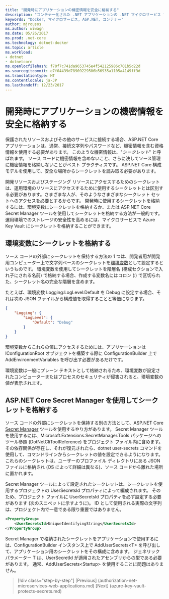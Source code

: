 ```yaml
---
title: "開発時にアプリケーションの機密情報を安全に格納する"
description: "コンテナー化された .NET アプリケーションの .NET マイクロサービス アーキテクチャ | 開発時にアプリケーションの機密情報を安全に格納する"
keywords: "Docker, マイクロサービス, ASP.NET, コンテナー"
author: mjrousos
ms.author: wiwagn
ms.date: 05/26/2017
ms.prod: .net-core
ms.technology: dotnet-docker
ms.topic: article
ms.workload:
- dotnet
- dotnetcore
ms.openlocfilehash: f70f7c741da9653745e4f542125986c701b5d22d
ms.sourcegitcommit: e7f04439d78909229506b56935a1105a4149ff3d
ms.translationtype: HT
ms.contentlocale: ja-JP
ms.lasthandoff: 12/23/2017
---
```

# <a name="storing-application-secrets-safely-during-development"></a>開発時にアプリケーションの機密情報を安全に格納する

保護されたリソースおよびその他のサービスに接続する場合、ASP.NET Core アプリケーションは、通常、接続文字列やパスワードなど、機密情報を含む資格情報を使用する必要があります。 このような機密情報は、"*シークレット*" と呼ばれます。 ソース コードに機密情報を含めないこと、さらに決してソース管理に機密情報を格納しないことがベスト プラクティスです。 ASP.NET Core 構成モデルを使用して、安全な場所からシークレットを読み取る必要があります。

開発リソースおよびステージング リソースにアクセスするためのシークレットは、運用環境のリソースにアクセスするために使用するシークレットとは区別する必要があります。さまざまな人が、そのようなさまざまなシークレット セットへのアクセスを必要とするからです。 開発時に使用するシークレットを格納するには、環境変数にシークレットを格納するか、または ASP.NET Core Secret Manager ツールを使用してシークレットを格納する方法が一般的です。 運用環境でのストレージの安全性を高めるには、マイクロサービスで Azure Key Vault にシークレットを格納することができます。

## <a name="storing-secrets-in-environment-variables"></a>環境変数にシークレットを格納する

ソース コードの外部にシークレットを保持する方法の 1 つは、開発者用が開発用コンピューター上で文字列ベースのシークレットを[環境変数](https://docs.microsoft.com/aspnet/core/security/app-secrets#environment-variables)として設定するというものです。 環境変数を使用してシークレットを階層名 (構成セクションで入れ子にされる名前) で格納する場合、作成する変数名にはコロン (:) で区切られた、シークレット名の完全な階層を含めます。

たとえば、環境変数 Logging:LogLevel:Default を Debug に設定する場合、それは次の JSON ファイルから構成値を取得することと等価になります。

```json
{
    "Logging": {
        "LogLevel": {
            "Default": "Debug"
        }
    }
}
```

環境変数からこれらの値にアクセスするためには、アプリケーションは IConfigurationRoot オブジェクトを構築する際に ConfigurationBuilder 上で AddEnvironmentVariables を呼び出す必要があるだけです。

環境変数は一般にプレーン テキストとして格納されるため、環境変数が設定されたコンピューターまたはプロセスのセキュリティが侵害されると、環境変数の値が表示されます。

## <a name="storing-secrets-using-the-aspnet-core-secret-manager"></a>ASP.NET Core Secret Manager を使用してシークレットを格納する

ソース コードの外部にシークレットを保持する別の方法として、ASP.NET Core [Secret Manager](https://docs.microsoft.com/aspnet/core/security/app-secrets#secret-manager) ツールを使用するやり方があります。 Secret Manager ツールを使用するには、Microsoft.Extensions.SecretManager.Tools パッケージへのツール参照 (DotNetCliToolReference) をプロジェクト ファイル内に含めます。 その依存関係が存在し、それが復元されたら、dotnet user-secrets コマンドを使用して、コマンドラインからシークレットの値を設定できるようになります。 これらのシークレットは、ユーザーのプロファイル ディレクトリにある JSON ファイルに格納され (OS によって詳細は異なる)、ソース コードから離れた場所に置かれます。

Secret Manager ツールによって設定されたシークレットは、シークレットを使用するプロジェクトの UserSecretsId プロパティによって編成されます。 そのため、プロジェクト ファイルに UserSecretsId プロパティを必ず設定する必要があります (次のスニペットに示すように)。 ID として使用される実際の文字列は、プロジェクト内で一意である限り重要ではありません。

```xml
<PropertyGroup>
    <UserSecretsId>UniqueIdentifyingString</UserSecretsId>
</PropertyGroup>
```

Secret Manager で格納されたシークレットをアプリケーションで使用するには、ConfigurationBuilder インスタンス上で AddUserSecrets&lt;T&gt; を呼び出して、アプリケーション用のシークレットをその構成に含めます。 ジェネリック パラメーター T は、UserSecretId が適用されたアセンブリからの型である必要があります。 通常、AddUserSecrets&lt;Startup&gt; を使用することに問題はありません。


>[!div class="step-by-step"]
[Previous] (authorization-net-microservices-web-applications.md) [Next] (azure-key-vault-protects-secrets.md)
